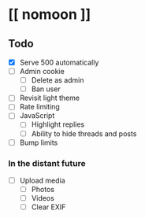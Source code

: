 # [[ nomoon ]]

## Todo

- [x] Serve 500 automatically
- [ ] Admin cookie
  - [ ] Delete as admin
  - [ ] Ban user
- [ ] Revisit light theme
- [ ] Rate limiting
- [ ] JavaScript
  - [ ] Highlight replies
  - [ ] Ability to hide threads and posts
- [ ] Bump limits

### In the distant future

- [ ] Upload media
  - [ ] Photos
  - [ ] Videos
  - [ ] Clear EXIF
